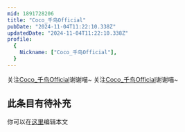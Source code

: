 ```yaml
---
mid: 1891728206
title: "Coco_千鸟Official"
pubDate: "2024-11-04T11:22:10.338Z"
updatedDate: "2024-11-04T11:22:10.338Z"
profile:
  {
    Nickname: ["Coco_千鸟Official"],
  }
---
```


关注[Coco_千鸟Official](https://space.bilibili.com/1891728206)谢谢喵~ 关注[Coco_千鸟Official](https://space.bilibili.com/1891728206)谢谢喵~

## 此条目有待补充
你可以在[这里](https://github.com/Yuhanawa/VTuber.ICU-Content/edit/master/v/Coco_千鸟Official/index.md)编辑本文
